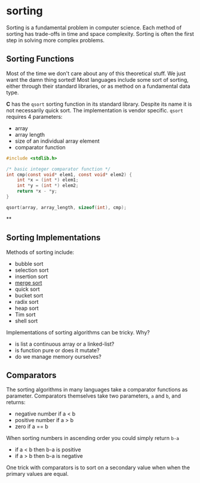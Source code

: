 sorting
=======

Sorting is a fundamental problem in computer science.
Each method of sorting has trade-offs in time and space complexity.
Sorting is often the first step in solving more complex problems.

## Sorting Functions

Most of the time we don't care about any of this theoretical stuff.
We just want the damn thing sorted!
Most languages include some sort of sorting,
either through their standard libraries,
or as method on a fundamental data type.

**C** has the `qsort` sorting function in its standard library.
Despite its name it is not necessarily quick sort.
The implementation is vendor specific.
`qsort` requires 4 parameters:
- array
- array length
- size of an individual array element
- comparator function

```c
#include <stdlib.h>

/* basic integer comparator function */
int cmp(const void* elem1, const void* elem2) {
    int *x = (int *) elem1;
    int *y = (int *) elem2;
    return *x - *y;
}

qsort(array, array_length, sizeof(int), cmp);
```
**

## Sorting Implementations

Methods of sorting include:
- bubble sort
- selection sort
- insertion sort
- [merge sort](merge-sort.md)
- quick sort
- bucket sort
- radix sort
- heap sort
- Tim sort
- shell sort

Implementations of sorting algorithms can be tricky. Why?
- is list a continuous array or a linked-list?
- is function pure or does it mutate?
- do we manage memory ourselves?

## Comparators

The sorting algorithms in many languages take a comparator functions as parameter.
Comparators themselves take two parameters, `a` and `b`, and returns:
  - negative number if a < b
  - positive number if a > b
  - zero if a == b

When sorting numbers in ascending order you could simply return `b-a`
  - if a < b then b-a is positive
  - if a > b then b-a is negative

One trick with comparators is to sort on a secondary value when when the primary values are equal.
